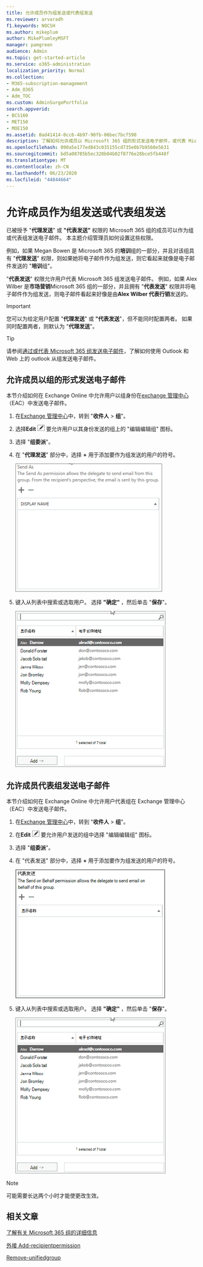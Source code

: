 ```yaml
---
title: 允许成员作为组发送或代表组发送
ms.reviewer: arvaradh
f1.keywords: NOCSH
ms.author: mikeplum
author: MikePlumleyMSFT
manager: pamgreen
audience: Admin
ms.topic: get-started-article
ms.service: o365-administration
localization_priority: Normal
ms.collection:
- M365-subscription-management
- Adm_O365
- Adm_TOC
ms.custom: AdminSurgePortfolio
search.appverid:
- BCS160
- MET150
- MOE150
ms.assetid: 0ad41414-0cc6-4b97-90fb-06bec7bcf590
description: 了解如何允许成员以 Microsoft 365 组的形式发送电子邮件，或代表 Microsoft 365 组发送电子邮件。
ms.openlocfilehash: 090a5e177ed843c035155cd735e0b7b9560e5631
ms.sourcegitcommit: bd5a08785b5ec320b04b02f8776e28bce5fb448f
ms.translationtype: MT
ms.contentlocale: zh-CN
ms.lasthandoff: 06/23/2020
ms.locfileid: "44844664"
---
```

# <a name="allow-members-to-send-as-or-send-on-behalf-of-a-group"></a>允许成员作为组发送或代表组发送

已被授予 "**代理发送**" 或 **"代表发送"** 权限的 Microsoft 365 组的成员可以作为组或代表组发送电子邮件。 本主题介绍管理员如何设置这些权限。
  
例如，如果 Megan Bowen 是 Microsoft 365 的**培训**组的一部分，并且对该组具有 "**代理发送**" 权限，则如果她将电子邮件作为组发送，则它看起来就像是电子邮件发送的 "**培训**组"。 
  
"**代表发送**" 权限允许用户代表 Microsoft 365 组发送电子邮件。 例如，如果 Alex Wilber 是**市场营销**Microsoft 365 组的一部分，并且拥有 "**代表发送**" 权限并将电子邮件作为组发送，则电子邮件看起来好像是由**Alex Wilber 代表行销**发送的。

> [!IMPORTANT]
> 您可以为给定用户配置 "**代理发送**" 或 **"代表发送**"，但不能同时配置两者。 如果同时配置两者，则默认为 "**代理发送**"。

> [!TIP]
> 请参阅[通过或代表 Microsoft 365 组发送电子邮件](https://support.microsoft.com/office/0f4964af-aec6-484b-a65c-0434df8cdb6b)，了解如何使用 Outlook 和 Web 上的 outlook 从组发送电子邮件。
    
## <a name="allow-members-to-send-email-as-a-group"></a>允许成员以组的形式发送电子邮件

本节介绍如何在 Exchange Online 中允许用户以组身份在[exchange 管理中心](https://go.microsoft.com/fwlink/p/?linkid=2059104)（EAC）中发送电子邮件。
  
1. 在<a href="https://go.microsoft.com/fwlink/p/?linkid=2059104" target="_blank">Exchange 管理中心</a>中，转到 "**收件人** \> **组**"。
    
2. 选择**Edit** ![ ](../../media/0cfcb590-dc51-4b4f-9276-bb2ce300d87e.png) 要允许用户以其身份发送的组上的 "编辑编辑组" 图标。   
    
3. 选择 "**组委派**"。
    
4. 在 "**代理发送**" 部分中，选择 **+** 用于添加要作为组发送的用户的符号。 
    
    ![选择加号以添加要作为 Microsoft 365 组发送的用户。](../../media/1df167f6-1eff-4f98-9ecd-4230fab46557.png)
  
5. 键入从列表中搜索或选取用户。 选择 **"确定"** ，然后单击 "**保存**"。
    
    ![从列表中搜索或选取用户的类型](../../media/522919cf-664c-4a25-8076-c51c8c9fbe43.png)
  
## <a name="allow-members-to-send-email-on-behalf-of-a-group"></a>允许成员代表组发送电子邮件

本节介绍如何在 Exchange Online 中允许用户代表组在 Exchange 管理中心（EAC）中发送电子邮件。
  
1. 在<a href="https://go.microsoft.com/fwlink/p/?linkid=2059104" target="_blank">Exchange 管理中心</a>中，转到 "**收件人** \> **组**"。
    
2. 在**Edit** ![ ](../../media/0cfcb590-dc51-4b4f-9276-bb2ce300d87e.png) 要允许用户发送的组中选择 "编辑编辑组" 图标。 
    
3. 选择 "**组委派**"。
    
4. 在 "代表发送" 部分中，选择 **+** 用于添加要作为组发送的用户的符号。 
    
    ![选择加号以添加要作为 Microsoft 365 组发送的用户。](../../media/2bae0579-8907-4d6b-8920-ddd6555897b4.png)
  
5. 键入从列表中搜索或选取用户。 选择 **"确定"** ，然后单击 "**保存**"。
    
    ![从列表中搜索或选取用户的类型](../../media/522919cf-664c-4a25-8076-c51c8c9fbe43.png)
    
> [!NOTE]
> 可能需要长达两个小时才能使更改生效。

## <a name="related-articles"></a>相关文章

[了解有关 Microsoft 365 组的详细信息](https://support.microsoft.com/office/b565caa1-5c40-40ef-9915-60fdb2d97fa2)

[外接 Add-recipientpermission](https://go.microsoft.com/fwlink/p/?LinkId=723960)

[Remove-unifiedgroup](https://go.microsoft.com/fwlink/p/?LinkId=616189)
